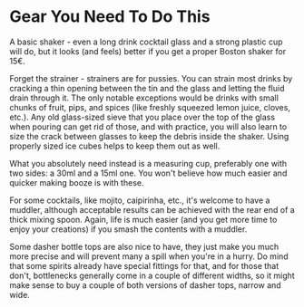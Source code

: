 Gear You Need To Do This
========================

A basic shaker - even a long drink cocktail glass and a strong plastic cup will
do, but it looks (and feels) better if you get a proper Boston shaker for 15€.

Forget the strainer - strainers are for pussies. You can strain most drinks by
cracking a thin opening between the tin and the glass and letting the fluid
drain through it. The only notable exceptions would be drinks with small chunks
of fruit, pips, and spices (like freshly squeezed lemon juice, cloves, etc.).
Any old glass-sized sieve that you place over the top of the glass when pouring
can get rid of those, and with practice, you will also learn to size the crack
between glasses to keep the debris inside the shaker. Using properly sized ice
cubes helps to keep them out as well.

What you absolutely need instead is a measuring cup, preferably one with two
sides: a 30ml and a 15ml one. You won't believe how much easier and quicker
making booze is with these.

For some cocktails, like mojito, caipirinha, etc., it's welcome to have a
muddler, although acceptable results can be achieved with the rear end of a
thick mixing spoon.  Again, life is much easier (and you get more time to enjoy
your creations) if you smash the contents with a muddler.

Some dasher bottle tops are also nice to have, they just make you much more
precise and will prevent many a spill when you're in a hurry. Do mind that some
spirits already have special fittings for that, and for those that don't,
bottlenecks generally come in a couple of different widths, so it might make
sense to buy a couple of both versions of dasher tops, narrow and wide.

